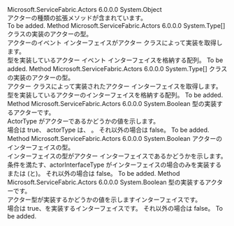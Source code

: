 <Type Name="ActorTypeExtensions" FullName="Microsoft.ServiceFabric.Actors.Runtime.ActorTypeExtensions">
  <TypeSignature Language="C#" Value="public static class ActorTypeExtensions" />
  <TypeSignature Language="ILAsm" Value=".class public auto ansi abstract sealed beforefieldinit ActorTypeExtensions extends System.Object" />
  <TypeSignature Language="DocId" Value="T:Microsoft.ServiceFabric.Actors.Runtime.ActorTypeExtensions" />
  <TypeSignature Language="VB.NET" Value="Public Module ActorTypeExtensions" />
  <TypeSignature Language="F#" Value="type ActorTypeExtensions = class" />
  <AssemblyInfo>
    <AssemblyName>Microsoft.ServiceFabric.Actors</AssemblyName>
    <AssemblyVersion>6.0.0.0</AssemblyVersion>
  </AssemblyInfo>
  <Base>
    <BaseTypeName>System.Object</BaseTypeName>
  </Base>
  <Interfaces />
  <Docs>
    <summary>
            アクターの種類の拡張メソッドが含まれています。
            </summary>
    <remarks>To be added.</remarks>
  </Docs>
  <Members>
    <Member MemberName="GetActorEventInterfaces">
      <MemberSignature Language="C#" Value="public static Type[] GetActorEventInterfaces (this Type type);" />
      <MemberSignature Language="ILAsm" Value=".method public static hidebysig class System.Type[] GetActorEventInterfaces(class System.Type type) cil managed" />
      <MemberSignature Language="DocId" Value="M:Microsoft.ServiceFabric.Actors.Runtime.ActorTypeExtensions.GetActorEventInterfaces(System.Type)" />
      <MemberSignature Language="F#" Value="static member GetActorEventInterfaces : Type -&gt; Type[]" Usage="Microsoft.ServiceFabric.Actors.Runtime.ActorTypeExtensions.GetActorEventInterfaces type" />
      <MemberType>Method</MemberType>
      <AssemblyInfo>
        <AssemblyName>Microsoft.ServiceFabric.Actors</AssemblyName>
        <AssemblyVersion>6.0.0.0</AssemblyVersion>
      </AssemblyInfo>
      <ReturnValue>
        <ReturnType>System.Type[]</ReturnType>
      </ReturnValue>
      <Parameters>
        <Parameter Name="type" Type="System.Type" RefType="this" />
      </Parameters>
      <Docs>
        <param name="type">クラスの実装のアクターの型。</param>
        <summary>
            アクターのイベント インターフェイスがアクター クラスによって実装を取得します。
            </summary>
        <returns>型を実装しているアクター イベント インターフェイスを格納する配列。</returns>
        <remarks>To be added.</remarks>
      </Docs>
    </Member>
    <Member MemberName="GetActorInterfaces">
      <MemberSignature Language="C#" Value="public static Type[] GetActorInterfaces (this Type type);" />
      <MemberSignature Language="ILAsm" Value=".method public static hidebysig class System.Type[] GetActorInterfaces(class System.Type type) cil managed" />
      <MemberSignature Language="DocId" Value="M:Microsoft.ServiceFabric.Actors.Runtime.ActorTypeExtensions.GetActorInterfaces(System.Type)" />
      <MemberSignature Language="F#" Value="static member GetActorInterfaces : Type -&gt; Type[]" Usage="Microsoft.ServiceFabric.Actors.Runtime.ActorTypeExtensions.GetActorInterfaces type" />
      <MemberType>Method</MemberType>
      <AssemblyInfo>
        <AssemblyName>Microsoft.ServiceFabric.Actors</AssemblyName>
        <AssemblyVersion>6.0.0.0</AssemblyVersion>
      </AssemblyInfo>
      <ReturnValue>
        <ReturnType>System.Type[]</ReturnType>
      </ReturnValue>
      <Parameters>
        <Parameter Name="type" Type="System.Type" RefType="this" />
      </Parameters>
      <Docs>
        <param name="type">クラスの実装のアクターの型。</param>
        <summary>
            アクター クラスによって実装されたアクター インターフェイスを取得します。
            </summary>
        <returns>型を実装しているアクターのインターフェイスを格納する配列。</returns>
        <remarks>To be added.</remarks>
      </Docs>
    </Member>
    <Member MemberName="IsActor">
      <MemberSignature Language="C#" Value="public static bool IsActor (this Type actorType);" />
      <MemberSignature Language="ILAsm" Value=".method public static hidebysig bool IsActor(class System.Type actorType) cil managed" />
      <MemberSignature Language="DocId" Value="M:Microsoft.ServiceFabric.Actors.Runtime.ActorTypeExtensions.IsActor(System.Type)" />
      <MemberSignature Language="VB.NET" Value="&lt;Extension()&gt;&#xA;Public Function IsActor (actorType As Type) As Boolean" />
      <MemberSignature Language="F#" Value="static member IsActor : Type -&gt; bool" Usage="Microsoft.ServiceFabric.Actors.Runtime.ActorTypeExtensions.IsActor actorType" />
      <MemberType>Method</MemberType>
      <AssemblyInfo>
        <AssemblyName>Microsoft.ServiceFabric.Actors</AssemblyName>
        <AssemblyVersion>6.0.0.0</AssemblyVersion>
      </AssemblyInfo>
      <ReturnValue>
        <ReturnType>System.Boolean</ReturnType>
      </ReturnValue>
      <Parameters>
        <Parameter Name="actorType" Type="System.Type" RefType="this" />
      </Parameters>
      <Docs>
        <param name="actorType">型の実装するアクターです。</param>
        <summary>
            ActorType がアクターであるかどうかの値を示します。
            </summary>
        <returns>場合は true、 <see cref="P:System.Type.BaseType" /> actorType は、 <see cref="T:Microsoft.ServiceFabric.Actors.Runtime.Actor" />。 それ以外の場合は false。</returns>
        <remarks>To be added.</remarks>
      </Docs>
    </Member>
    <Member MemberName="IsActorInterface">
      <MemberSignature Language="C#" Value="public static bool IsActorInterface (this Type actorInterfaceType);" />
      <MemberSignature Language="ILAsm" Value=".method public static hidebysig bool IsActorInterface(class System.Type actorInterfaceType) cil managed" />
      <MemberSignature Language="DocId" Value="M:Microsoft.ServiceFabric.Actors.Runtime.ActorTypeExtensions.IsActorInterface(System.Type)" />
      <MemberSignature Language="VB.NET" Value="&lt;Extension()&gt;&#xA;Public Function IsActorInterface (actorInterfaceType As Type) As Boolean" />
      <MemberSignature Language="F#" Value="static member IsActorInterface : Type -&gt; bool" Usage="Microsoft.ServiceFabric.Actors.Runtime.ActorTypeExtensions.IsActorInterface actorInterfaceType" />
      <MemberType>Method</MemberType>
      <AssemblyInfo>
        <AssemblyName>Microsoft.ServiceFabric.Actors</AssemblyName>
        <AssemblyVersion>6.0.0.0</AssemblyVersion>
      </AssemblyInfo>
      <ReturnValue>
        <ReturnType>System.Boolean</ReturnType>
      </ReturnValue>
      <Parameters>
        <Parameter Name="actorInterfaceType" Type="System.Type" RefType="this" />
      </Parameters>
      <Docs>
        <param name="actorInterfaceType">アクターのインターフェイスの型。</param>
        <summary>
            インターフェイスの型がアクター インターフェイスであるかどうかを示します。
            </summary>
        <returns>条件を満たす、actorInterfaceType がインターフェイスの場合のみを実装する<see cref="T:Microsoft.ServiceFabric.Actors.IActor" />または (<see cref="T:Microsoft.ServiceFabric.Actors.IActor" />と<see cref="T:Microsoft.ServiceFabric.Actors.IActorEventPublisher" />)。 それ以外の場合は false。</returns>
        <remarks>To be added.</remarks>
      </Docs>
    </Member>
    <Member MemberName="IsRemindableActor">
      <MemberSignature Language="C#" Value="public static bool IsRemindableActor (this Type actorType);" />
      <MemberSignature Language="ILAsm" Value=".method public static hidebysig bool IsRemindableActor(class System.Type actorType) cil managed" />
      <MemberSignature Language="DocId" Value="M:Microsoft.ServiceFabric.Actors.Runtime.ActorTypeExtensions.IsRemindableActor(System.Type)" />
      <MemberSignature Language="VB.NET" Value="&lt;Extension()&gt;&#xA;Public Function IsRemindableActor (actorType As Type) As Boolean" />
      <MemberSignature Language="F#" Value="static member IsRemindableActor : Type -&gt; bool" Usage="Microsoft.ServiceFabric.Actors.Runtime.ActorTypeExtensions.IsRemindableActor actorType" />
      <MemberType>Method</MemberType>
      <AssemblyInfo>
        <AssemblyName>Microsoft.ServiceFabric.Actors</AssemblyName>
        <AssemblyVersion>6.0.0.0</AssemblyVersion>
      </AssemblyInfo>
      <ReturnValue>
        <ReturnType>System.Boolean</ReturnType>
      </ReturnValue>
      <Parameters>
        <Parameter Name="actorType" Type="System.Type" RefType="this" />
      </Parameters>
      <Docs>
        <param name="actorType">型の実装するアクターです。</param>
        <summary>
            アクター型が実装するかどうかの値を示します<see cref="T:Microsoft.ServiceFabric.Actors.Runtime.IRemindable" />インターフェイスです。
            </summary>
        <returns>場合は true、<paramref name="actorType" />を実装する<see cref="T:Microsoft.ServiceFabric.Actors.Runtime.IRemindable" />インターフェイスです。 それ以外の場合は false。</returns>
        <remarks>To be added.</remarks>
      </Docs>
    </Member>
  </Members>
</Type>